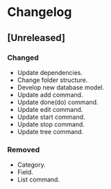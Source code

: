 # Changelog

## [Unreleased]
### Changed
- Update dependencies.
- Change folder structure.
- Develop new database model.
- Update add command.
- Update done(do) command.
- Update edit command.
- Update start command.
- Update stop command.
- Update tree command.
### Removed
- Category.
- Field.
- List command.